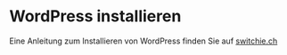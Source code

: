 # WordPress installieren

Eine Anleitung zum Installieren von WordPress finden Sie auf [switchie.ch](https://switchie.ch/wordpress-installieren/)